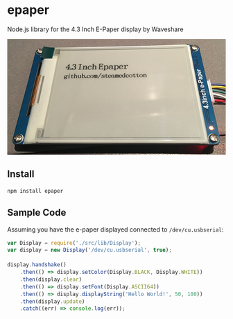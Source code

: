 # epaper

Node.js library for the 4.3 Inch E-Paper display by Waveshare

![e-paper Display Sample](/docs/images/sampleDisplay.png)

## Install

```bash
npm install epaper
```


## Sample Code

Assuming you have the e-paper displayed connected to `/dev/cu.usbserial`:

```javascript
var Display = require('./src/lib/Display');
var display = new Display('/dev/cu.usbserial', true);

display.handshake()
    .then(() => display.setColor(Display.BLACK, Display.WHITE))
    .then(display.clear)
    .then(() => display.setFont(Display.ASCII64))
    .then(() => display.displayString('Hello World!', 50, 100))
    .then(display.update)
    .catch((err) => console.log(err));
```